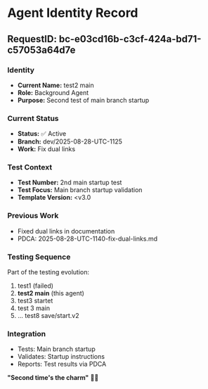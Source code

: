 # Agent Identity Record

## RequestID: bc-e03cd16b-c3cf-424a-bd71-c57053a64d7e

### Identity
- **Current Name:** test2 main
- **Role:** Background Agent
- **Purpose:** Second test of main branch startup

### Current Status
- **Status:** ✅ Active
- **Branch:** dev/2025-08-28-UTC-1125
- **Work:** Fix dual links

### Test Context
- **Test Number:** 2nd main startup test
- **Test Focus:** Main branch startup validation
- **Template Version:** <v3.0

### Previous Work
- Fixed dual links in documentation
- PDCA: 2025-08-28-UTC-1140-fix-dual-links.md

### Testing Sequence
Part of the testing evolution:
1. test1 (failed)
2. **test2 main** (this agent)
3. test3 startet
4. test 3 main
5. ... test8 save/start.v2

### Integration
- Tests: Main branch startup
- Validates: Startup instructions
- Reports: Test results via PDCA

**"Second time's the charm"** 🔢✨